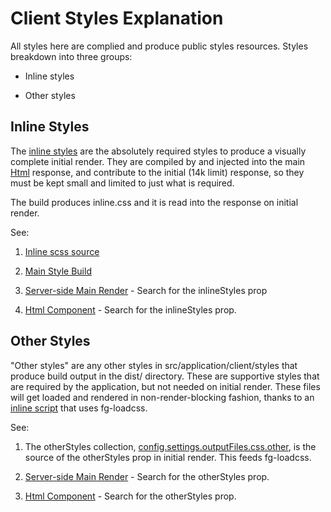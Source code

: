 # Client Styles Explanation

All styles here are complied and produce public styles resources. Styles breakdown into three groups:

* Inline styles

* Other styles

## Inline Styles
The [inline styles](https://github.com/localnerve/react-pwa-reference/blob/master/src/application/client/styles/inline.scss) are the absolutely required styles to produce a visually complete initial render.
They are compiled by and injected into the main [Html](https://github.com/localnerve/react-pwa-reference/blob/master/src/application/components/Html.jsx) response, and contribute to the initial (14k limit) response, so they must be kept small and limited to just what is required.

The build produces inline.css and it is read into the response on initial render.

See:
1. [Inline scss source](https://github.com/localnerve/react-pwa-reference/blob/master/src/application/client/styles/inline.scss)

2. [Main Style Build](https://github.com/localnerve/react-pwa-reference/blob/master/src/build/ccss.js)

3. [Server-side Main Render](https://github.com/localnerve/react-pwa-reference/blob/master/src/application/server/main.js) - Search for the inlineStyles prop

4. [Html Component](https://github.com/localnerve/react-pwa-reference/blob/master/src/application/components/Html.jsx) - Search for the inlineStyles prop.

## Other Styles
"Other styles" are any other styles in src/application/client/styles that produce build output in the dist/ directory. These are supportive styles that are required by the application, but not needed on initial render. These files will get loaded and rendered in non-render-blocking fashion, thanks to an [inline script](https://github.com/localnerve/react-pwa-reference/blob/master/src/application/client/inline.js) that uses fg-loadcss.

See:
1. The otherStyles collection, [config.settings.outputFiles.css.other](https://github.com/localnerve/react-pwa-reference/blob/master/src/node_modules/configs/settings/index.js), is the source of the otherStyles prop in initial render. This feeds fg-loadcss.

2. [Server-side Main Render](https://github.com/localnerve/react-pwa-reference/blob/master/src/application/server/main.js) - Search for the otherStyles prop.

3. [Html Component](https://github.com/localnerve/react-pwa-reference/blob/master/src/application/components/Html.jsx) - Search for the otherStyles prop.
